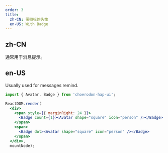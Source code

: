 ```yaml
---
order: 3
title:
  zh-CN: 带徽标的头像
  en-US: With Badge
---
```


## zh-CN

通常用于消息提示。

## en-US

Usually used for messages remind.

````jsx
import { Avatar, Badge } from 'choerodon-hap-ui';

ReactDOM.render(
  <div>
    <span style={{ marginRight: 24 }}>
      <Badge count={1}><Avatar shape="square" icon="person" /></Badge>
    </span>
    <span>
      <Badge dot><Avatar shape="square" icon="person" /></Badge>
    </span>
  </div>,
  mountNode);
````
